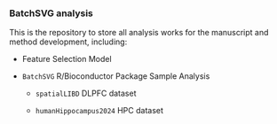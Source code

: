 ### BatchSVG analysis

This is the repository to store all analysis works for the manuscript and method development, including:

-   Feature Selection Model

-   `BatchSVG` R/Bioconductor Package Sample Analysis

    -   `spatialLIBD` DLPFC dataset

    -   `humanHippocampus2024` HPC dataset
